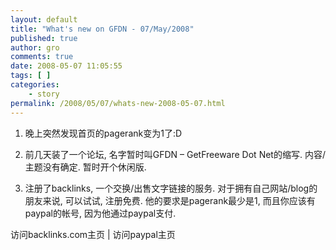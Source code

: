 ```yaml
---
layout: default
title: "What's new on GFDN - 07/May/2008"
published: true
author: gro
comments: true
date: 2008-05-07 11:05:55
tags: [ ]
categories:
    - story
permalink: /2008/05/07/whats-new-2008-05-07.html
---
```

1. 晚上突然发现首页的pagerank变为1了:D

2. 前几天装了一个论坛, 名字暂时叫GFDN &#8211; GetFreeware Dot Net的缩写. 内容/主题没有确定. 暂时开个休闲版.

3. 注册了backlinks, 一个交换/出售文字链接的服务. 对于拥有自己网站/blog的朋友来说, 可以试试, 注册免费. 他的要求是pagerank最少是1, 而且你应该有paypal的帐号, 因为他通过paypal支付.

访问backlinks.com主页 | 访问paypal主页